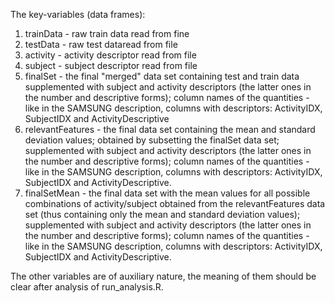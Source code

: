The key-variables (data frames):
1. trainData - raw train data read from fine
2. testData - raw test dataread from file
3. activity - activity descriptor read from file
4. subject - subject descriptor read from file
5. finalSet - the final "merged" data set containing test and train data supplemented with subject and activity descriptors (the latter ones in the number and descriptive forms); column names of the quantities - like in the SAMSUNG description, columns with descriptors: ActivityIDX, SubjectIDX and ActivityDescriptive
6. relevantFeatures - the final data set containing the mean and standard deviation values; obtained by subsetting the finalSet data set; supplemented with subject and activity descriptors (the latter ones in the number and descriptive forms); column names of the quantities - like in the SAMSUNG description, columns with descriptors: ActivityIDX, SubjectIDX and ActivityDescriptive.
7. finalSetMean - the final data set with the mean values for all possible combinations of activity/subject obtained from the relevantFeatures data set (thus containing only the mean and standard deviation values); supplemented with subject and activity descriptors (the latter ones in the number and descriptive forms); column names of the quantities - like in the SAMSUNG description, columns with descriptors: ActivityIDX, SubjectIDX and ActivityDescriptive.

The other variables are of auxiliary nature, the meaning of them should be clear after analysis of run_analysis.R.